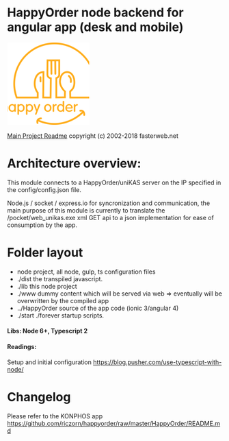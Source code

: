 # HappyOrder node backend for angular app (desk and mobile)

![HappyOrder][logo]

[Main Project Readme](../README.md)
copyright (c) 2002-2018 fasterweb.net

# Architecture overview:

This module connects to a HappyOrder/uniKAS server on the IP specified in the
config/config.json file.

Node.js / socket / express.io for syncronization and communication,
the main purpose of this module is currently to translate the
/pocket/web_unikas.exe xml GET api to a json implementation
for ease of consumption by the app.

# Folder layout

- <root>    node project, all node, gulp, ts configuration files
- ./dist    the transpiled javascript.
- ./lib     this node project
- ./www     dummy content which will be served via web => eventually will be overwritten by the compiled app
- ../HappyOrder     source of the app code (ionic 3/angular 4)
- ./start ./forever startup scripts.

#### Libs: Node 6+, Typescript 2

#### Readings:
Setup and initial configuration
https://blog.pusher.com/use-typescript-with-node/

# Changelog

Please refer to the KONPHOS app https://github.com/riczorn/happyorder/raw/master/HappyOrder/README.md

[logo]: https://github.com/riczorn/happyorder/raw/master/HappyOrder/resources/android/icon/drawable-xxxhdpi-icon.png "HappyOrder logo"
